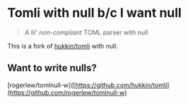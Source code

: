 # Tomli with null b/c I want null

> A lil' _non-compliant_ TOML parser with null

This is a fork of [hukkin/tomli](https://github.com/hukkin/tomli) with null.


## Want to write nulls?

[rogerlew/tomlnull-w]([https://github.com/hukkin/tomli](https://github.com/rogerlew/tomlnull-w) 

